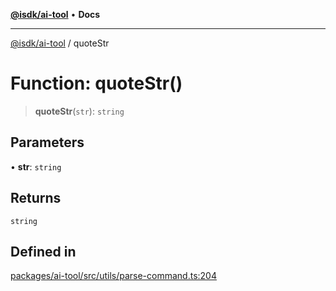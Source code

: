 [**@isdk/ai-tool**](../README.md) • **Docs**

***

[@isdk/ai-tool](../globals.md) / quoteStr

# Function: quoteStr()

> **quoteStr**(`str`): `string`

## Parameters

• **str**: `string`

## Returns

`string`

## Defined in

[packages/ai-tool/src/utils/parse-command.ts:204](https://github.com/isdk/ai-tool.js/blob/e324043799402aa2caa41711a9168487ab85c166/src/utils/parse-command.ts#L204)

